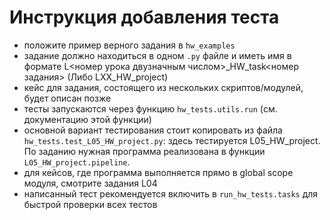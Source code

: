 # Инструкция добавления теста
* положите пример верного задания в `hw_examples`
* задание должно находиться в одном `.py` файле и иметь имя в формате L<номер урока двузначным числом>_HW_task<номер задания> (Либо LXX_HW_project)
* кейс для задания, состоящего из нескольких скриптов/модулей, будет описан позже
* тесты запускаются через функцию `hw_tests.utils.run` (см. документацию этой функции)
* основной вариант тестирования стоит копировать из файла `hw_tests.test_L05_HW_project.py`: здесь тестируется L05_HW_project. По заданию нужная программа реализована в функции `L05_HW_project.pipeline`.
* для кейсов, где программа выполняется прямо в global scope модуля, смотрите задания L04
* написанный тест рекомендуется включить в `run_hw_tests.tasks` для быстрой проверки всех тестов
